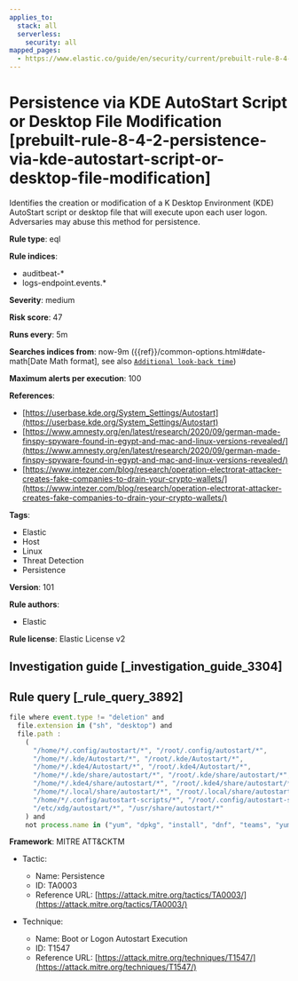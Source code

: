 ```yaml
---
applies_to:
  stack: all
  serverless:
    security: all
mapped_pages:
  - https://www.elastic.co/guide/en/security/current/prebuilt-rule-8-4-2-persistence-via-kde-autostart-script-or-desktop-file-modification.html
---
```


# Persistence via KDE AutoStart Script or Desktop File Modification [prebuilt-rule-8-4-2-persistence-via-kde-autostart-script-or-desktop-file-modification]

Identifies the creation or modification of a K Desktop Environment (KDE) AutoStart script or desktop file that will execute upon each user logon. Adversaries may abuse this method for persistence.

**Rule type**: eql

**Rule indices**:

* auditbeat-*
* logs-endpoint.events.*

**Severity**: medium

**Risk score**: 47

**Runs every**: 5m

**Searches indices from**: now-9m ({{ref}}/common-options.html#date-math[Date Math format], see also [`Additional look-back time`](docs-content://solutions/security/detect-and-alert/create-detection-rule.md#rule-schedule))

**Maximum alerts per execution**: 100

**References**:

* [https://userbase.kde.org/System_Settings/Autostart](https://userbase.kde.org/System_Settings/Autostart)
* [https://www.amnesty.org/en/latest/research/2020/09/german-made-finspy-spyware-found-in-egypt-and-mac-and-linux-versions-revealed/](https://www.amnesty.org/en/latest/research/2020/09/german-made-finspy-spyware-found-in-egypt-and-mac-and-linux-versions-revealed/)
* [https://www.intezer.com/blog/research/operation-electrorat-attacker-creates-fake-companies-to-drain-your-crypto-wallets/](https://www.intezer.com/blog/research/operation-electrorat-attacker-creates-fake-companies-to-drain-your-crypto-wallets/)

**Tags**:

* Elastic
* Host
* Linux
* Threat Detection
* Persistence

**Version**: 101

**Rule authors**:

* Elastic

**Rule license**: Elastic License v2

## Investigation guide [_investigation_guide_3304]



## Rule query [_rule_query_3892]

```js
file where event.type != "deletion" and
  file.extension in ("sh", "desktop") and
  file.path :
    (
      "/home/*/.config/autostart/*", "/root/.config/autostart/*",
      "/home/*/.kde/Autostart/*", "/root/.kde/Autostart/*",
      "/home/*/.kde4/Autostart/*", "/root/.kde4/Autostart/*",
      "/home/*/.kde/share/autostart/*", "/root/.kde/share/autostart/*",
      "/home/*/.kde4/share/autostart/*", "/root/.kde4/share/autostart/*",
      "/home/*/.local/share/autostart/*", "/root/.local/share/autostart/*",
      "/home/*/.config/autostart-scripts/*", "/root/.config/autostart-scripts/*",
      "/etc/xdg/autostart/*", "/usr/share/autostart/*"
    ) and
    not process.name in ("yum", "dpkg", "install", "dnf", "teams", "yum-cron", "dnf-automatic")
```

**Framework**: MITRE ATT&CKTM

* Tactic:

    * Name: Persistence
    * ID: TA0003
    * Reference URL: [https://attack.mitre.org/tactics/TA0003/](https://attack.mitre.org/tactics/TA0003/)

* Technique:

    * Name: Boot or Logon Autostart Execution
    * ID: T1547
    * Reference URL: [https://attack.mitre.org/techniques/T1547/](https://attack.mitre.org/techniques/T1547/)




